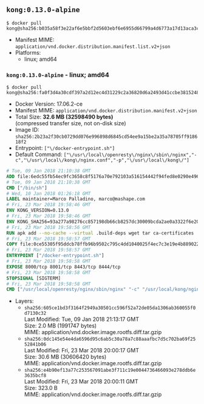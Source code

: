 ## `kong:0.13.0-alpine`

```console
$ docker pull kong@sha256:b035a58f3e22af6e5bbf2d5603ebf6e6955d66799a4d6773a17d13aca3cc47d9
```

-	Manifest MIME: `application/vnd.docker.distribution.manifest.list.v2+json`
-	Platforms:
	-	linux; amd64

### `kong:0.13.0-alpine` - linux; amd64

```console
$ docker pull kong@sha256:fa0f3d4a30cdf397a2d12ec4d31229c2a36820d6a2493d41ccbe38152486b12e
```

-	Docker Version: 17.06.2-ce
-	Manifest MIME: `application/vnd.docker.distribution.manifest.v2+json`
-	Total Size: **32.6 MB (32598490 bytes)**  
	(compressed transfer size, not on-disk size)
-	Image ID: `sha256:2b23a2f30cb0729dd076e996898d6845cd54ee9a15be2a35a78705ff918618f2`
-	Entrypoint: `["\/docker-entrypoint.sh"]`
-	Default Command: `["\/usr\/local\/openresty\/nginx\/sbin\/nginx","-c","\/usr\/local\/kong\/nginx.conf","-p","\/usr\/local\/kong\/"]`

```dockerfile
# Tue, 09 Jan 2018 21:10:38 GMT
ADD file:6edc55fb54ec9fc3658c8f5176a70e792103a516154442f94fed8e0290e4960e in / 
# Tue, 09 Jan 2018 21:10:38 GMT
CMD ["/bin/sh"]
# Wed, 10 Jan 2018 01:26:18 GMT
LABEL maintainer=Marco Palladino, marco@mashape.com
# Fri, 23 Mar 2018 19:58:46 GMT
ENV KONG_VERSION=0.13.0
# Fri, 23 Mar 2018 19:58:46 GMT
ENV KONG_SHA256=93a277a98276cc857198db66cb8257dc30009bcda2ae0a3322f6e20a6cf8d91a
# Fri, 23 Mar 2018 19:58:56 GMT
RUN apk add --no-cache --virtual .build-deps wget tar ca-certificates 	&& apk add --no-cache libgcc openssl pcre perl tzdata 	&& wget -O kong.tar.gz "https://bintray.com/kong/kong-community-edition-alpine-tar/download_file?file_path=kong-community-edition-$KONG_VERSION.apk.tar.gz" 	&& echo "$KONG_SHA256 *kong.tar.gz" | sha256sum -c - 	&& tar -xzf kong.tar.gz -C /tmp 	&& rm -f kong.tar.gz 	&& cp -R /tmp/usr / 	&& rm -rf /tmp/usr 	&& cp -R /tmp/etc / 	&& rm -rf /tmp/etc 	&& apk del .build-deps
# Fri, 23 Mar 2018 19:58:57 GMT
COPY file:0ce55305f95ddcb78ffb96b9502c795c4dd1040025f4ec7c3e19e4b889022b90 in /docker-entrypoint.sh 
# Fri, 23 Mar 2018 19:58:57 GMT
ENTRYPOINT ["/docker-entrypoint.sh"]
# Fri, 23 Mar 2018 19:58:58 GMT
EXPOSE 8000/tcp 8001/tcp 8443/tcp 8444/tcp
# Fri, 23 Mar 2018 19:58:58 GMT
STOPSIGNAL [SIGTERM]
# Fri, 23 Mar 2018 19:58:58 GMT
CMD ["/usr/local/openresty/nginx/sbin/nginx" "-c" "/usr/local/kong/nginx.conf" "-p" "/usr/local/kong/"]
```

-	Layers:
	-	`sha256:605ce1bd3f3164f2949a30501cc596f52a72de05da1306ab360055f0d7130c32`  
		Last Modified: Tue, 09 Jan 2018 21:13:17 GMT  
		Size: 2.0 MB (1991747 bytes)  
		MIME: application/vnd.docker.image.rootfs.diff.tar.gzip
	-	`sha256:0dc145e54e4da6596d95c6ab5c30a78a7c88aaafbc7d5c702ba69f2552841b06`  
		Last Modified: Fri, 23 Mar 2018 20:00:17 GMT  
		Size: 30.6 MB (30606420 bytes)  
		MIME: application/vnd.docker.image.rootfs.diff.tar.gzip
	-	`sha256:e4b90ef13a77c253567091abe3f711c19e0044736466093e278ddb6e3635bcf8`  
		Last Modified: Fri, 23 Mar 2018 20:00:11 GMT  
		Size: 323.0 B  
		MIME: application/vnd.docker.image.rootfs.diff.tar.gzip
